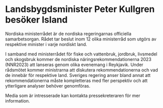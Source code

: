 # Landsbygdsminister Peter Kullgren besöker Island

Nordiska ministerrådet är de nordiska regeringarnas officiella samarbetsorgan. Rådet tar beslut inom 12 olika ministerråd som utgörs av respektive minister i varje nordiskt land.

I samband med ministerrådet för fiske och vattenbruk, jordbruk, livsmedel och skogsbruk kommer de nordiska näringsrekommendationerna 2023 (NNR2023\) att lanseras genom olika evenemang i Reykjavik. Under rådsmötet kommer ministrarna att diskutera rekommendationerna och vad de innebär för respektive land. Sveriges regering anser bland annat att rekommendationerna måste kompletteras med fler perspektiv och att ytterligare analyser behöver genomföras.

Media som är intresserade kan kontakta pressekreteraren för mer information.
